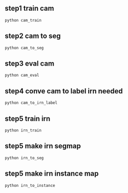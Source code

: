 ## step1 train cam 

```
python cam_train
```

## step2 cam to seg

```
python cam_to_seg
```

## step3 eval cam

```
python cam_eval
```

## step4 conve cam to label irn needed

```
python cam_to_irn_label
```

## step5 train irn

```
python irn_train
```

## step5 make irn segmap

```
python irn_to_seg

```

## step5 make irn instance map

```
python irn_to_instance
```